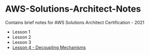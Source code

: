 # AWS-Solutions-Architect-Notes
Contains brief notes for AWS Solutions Architect Certification - 2021

- Lesson 1
- Lesson 2
- Lesson 3
- [Lesson 4 - Decoupling Mechanisms](https://github.com/neemagaurav1996/AWS-Solutions-Architect-Notes/blob/main/Lesson%204%20-%20Decoupling%20Mechanisnms.md)
